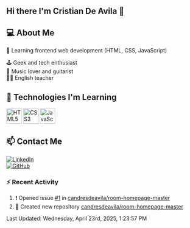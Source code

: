 ## Hi there I'm Cristian De Avila 👋

## 💻 About Me  
🎯 Learning frontend web development (HTML, CSS, JavaScript) 

🕹️ Geek and tech enthusiast   
🎸 Music lover and guitarist  
🧑‍🏫 English teacher  

## 🚀 Technologies I'm Learning  
<p align="left">
  <img src="https://cdn.jsdelivr.net/gh/devicons/devicon/icons/html5/html5-original.svg" alt="HTML5" width="40" height="40"/>
  <img src="https://cdn.jsdelivr.net/gh/devicons/devicon/icons/css3/css3-original.svg" alt="CSS3" width="40" height="40"/>
  <img src="https://cdn.jsdelivr.net/gh/devicons/devicon/icons/javascript/javascript-original.svg" alt="JavaScript" width="40" height="40"/>
</p>

## 📫 Contact Me  
[![LinkedIn](https://img.shields.io/badge/LinkedIn-0077B5?style=for-the-badge&logo=linkedin&logoColor=white)](https://www.linkedin.com/in/cristiandeavilacd/)  
[![GitHub](https://img.shields.io/badge/GitHub-181717?style=for-the-badge&logo=github&logoColor=white)](https://github.com/candresdeavila)  

### :zap: Recent Activity
<!--RECENT_ACTIVITY:start-->
1. ❗️ Opened issue [#1](https://github.com/candresdeavila/room-homepage-master/issues/1) in [candresdeavila/room-homepage-master](https://github.com/candresdeavila/room-homepage-master)<br>
2. 📔 Created new repository [candresdeavila/room-homepage-master](https://github.com/candresdeavila/room-homepage-master)<br>
<!--RECENT_ACTIVITY:end-->
<!--RECENT_ACTIVITY:last_update-->
Last Updated: Wednesday, April 23rd, 2025, 1:23:57 PM
<!--RECENT_ACTIVITY:last_update_end-->

